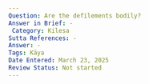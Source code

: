 ```yaml
---
Question: Are the defilements bodily?
Answer in Brief: -
 Category: Kilesa
Sutta References: -
Answer: -
Tags: Kāya
Date Entered: March 23, 2025
Review Status: Not started
---
```

